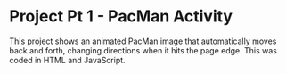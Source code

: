 # Project Pt 1 - PacMan Activity
This project shows an animated PacMan image that automatically moves back and forth, changing directions when it hits the page edge. This was coded in HTML and JavaScript.